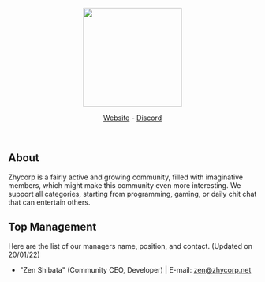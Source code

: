 <div align="center">
  <p>
    <a href="https://zhycorp.net/"><img src="https://api.zhycorp.net/assets/images/logo.webp" width="200"/></a>
  </p>
  <p>
    <a href="https://zhycorp.net/">Website</a>
    -
    <a href="https://zhycorp.net/discord">Discord</a>
  </p>
  <br />
</div>

## About
Zhycorp is a fairly active and growing community, filled with imaginative members, which might make this community even more interesting. We support all categories, starting from programming, gaming, or daily chit chat that can entertain others.

## Top Management
Here are the list of our managers name, position, and contact. (Updated on 20/01/22)
- "Zen Shibata" (Community CEO, Developer) | E-mail: <a href="mailto:zen@zhycorp.net">zen@zhycorp.net</a>
